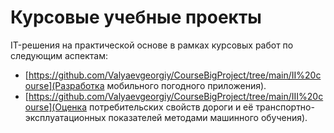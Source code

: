 # Курсовые учебные проекты
IT-решения на практической основе в рамках курсовых работ по следующим аспектам:
- [https://github.com/Valyaevgeorgiy/CourseBigProject/tree/main/II%20course](Разработка мобильного погодного приложения).
- [https://github.com/Valyaevgeorgiy/CourseBigProject/tree/main/III%20course](Оценка потребительских свойств дороги и её транспортно-эксплуатационных показателей методами машинного обучения).
